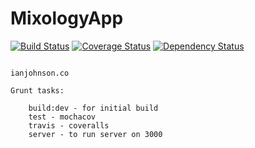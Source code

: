 MixologyApp
===========
[![Build Status](https://travis-ci.org/TeamVegaCodefellows/MixologyApp.svg?branch=master)](https://travis-ci.org/TeamVegaCodefellows/MixologyApp)
[![Coverage Status](https://coveralls.io/repos/TeamVegaCodefellows/MixologyApp/badge.png?branch=master)](https://coveralls.io/r/TeamVegaCodefellows/MixologyApp?branch=master)
[![Dependency Status](https://gemnasium.com/TeamVegaCodefellows/MixologyApp.svg)](https://gemnasium.com/TeamVegaCodefellows/MixologyApp)

~~~~~~~~~~TeamVega~~~~~~~~~~~

ianjohnson.co

Grunt tasks:

    build:dev - for initial build
    test - mochacov
    travis - coveralls
    server - to run server on 3000
